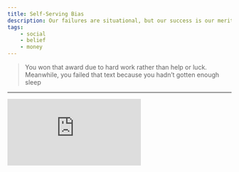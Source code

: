 ```yaml
---
title: Self-Serving Bias
description: Our failures are situational, but our success is our merit.
tags: 
    - social
    - belief
    - money
---
```


> You won that award due to hard work rather than help or luck. Meanwhile, you failed that text because you hadn’t gotten enough sleep

---

<iframe class="w-full aspect-video" src="https://www.youtube.com/embed/NkpXMxt4f3s" title="YouTube video player" frameborder="0" allow="accelerometer; autoplay; clipboard-write; encrypted-media; gyroscope; picture-in-picture" allowfullscreen></iframe>